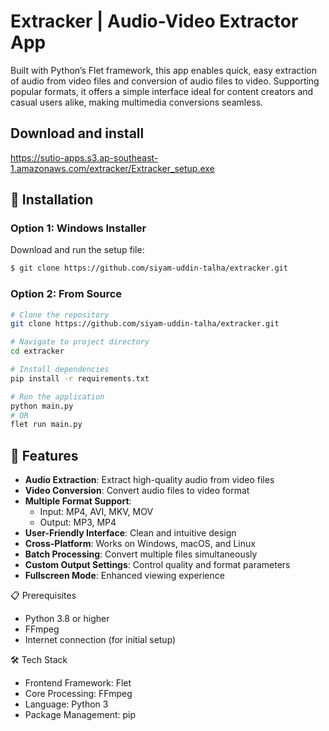 # Extracker | Audio-Video Extractor App

Built with Python’s Flet framework, this app enables quick, easy extraction of audio from video files and conversion of audio files to video. Supporting popular formats, it offers a simple interface ideal for content creators and casual users alike, making multimedia conversions seamless.

## Download and install

https://sutio-apps.s3.ap-southeast-1.amazonaws.com/extracker/Extracker_setup.exe

## 🔧 Installation

### Option 1: Windows Installer

Download and run the setup file:

```bash
$ git clone https://github.com/siyam-uddin-talha/extracker.git

```

### Option 2: From Source

```bash
# Clone the repository
git clone https://github.com/siyam-uddin-talha/extracker.git

# Navigate to project directory
cd extracker

# Install dependencies
pip install -r requirements.txt

# Run the application
python main.py
# OR
flet run main.py

```

## 🚀 Features

- **Audio Extraction**: Extract high-quality audio from video files
- **Video Conversion**: Convert audio files to video format
- **Multiple Format Support**:
  - Input: MP4, AVI, MKV, MOV
  - Output: MP3, MP4
- **User-Friendly Interface**: Clean and intuitive design
- **Cross-Platform**: Works on Windows, macOS, and Linux
- **Batch Processing**: Convert multiple files simultaneously
- **Custom Output Settings**: Control quality and format parameters
- **Fullscreen Mode**: Enhanced viewing experience

📋 Prerequisites

- Python 3.8 or higher
- FFmpeg
- Internet connection (for initial setup)

🛠️ Tech Stack

- Frontend Framework: Flet
- Core Processing: FFmpeg
- Language: Python 3
- Package Management: pip
